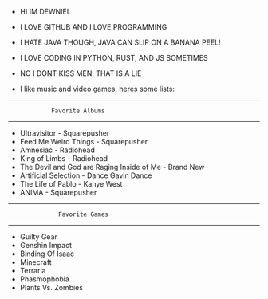 - HI IM DEWNIEL

- I LOVE GITHUB AND I LOVE PROGRAMMING

- I HATE JAVA THOUGH, JAVA CAN SLIP ON A BANANA PEEL!

- I LOVE CODING IN PYTHON, RUST, AND JS SOMETIMES

- NO I DONT KISS MEN, THAT IS A LIE

- I like music and video games, heres some lists:

----------------------------------------------------
                Favorite Albums
----------------------------------------------------
  - Ultravisitor - Squarepusher
  - Feed Me Weird Things - Squarepusher
  - Amnesiac - Radiohead
  - King of Limbs - Radiohead
  - The Devil and God are Raging Inside of Me - Brand New
  - Artificial Selection - Dance Gavin Dance
  - The Life of Pablo - Kanye West
  - ANIMA - Squarepusher

----------------------------------------------------
                  Favorite Games
----------------------------------------------------
  - Guilty Gear
  - Genshin Impact
  - Binding Of Isaac
  - Minecraft
  - Terraria
  - Phasmophobia 
  - Plants Vs. Zombies
<!---
dewnielc/dewnielc is a ✨ special ✨ repository because its `README.md` (this file) appears on your GitHub profile.
You can click the Preview link to take a look at your changes.
--->
